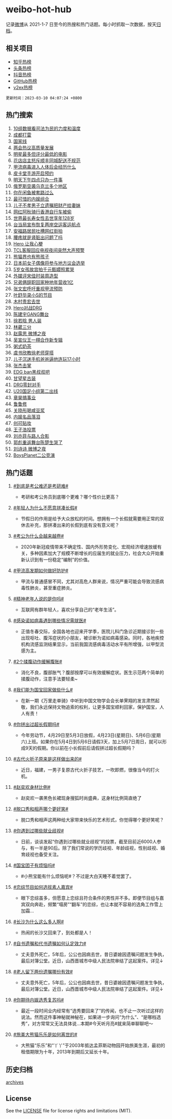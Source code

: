 # weibo-hot-hub

记录[微博](https://www.weibo.com)从 2021-1-7 日至今的热搜和热门话题。每小时抓取一次数据，按天[归档](archives)。

## 相关项目

- [知乎热榜](https://github.com/lonnyzhang423/zhihu-hot-hub)
- [头条热榜](https://github.com/lonnyzhang423/toutiao-hot-hub)
- [抖音热榜](https://github.com/lonnyzhang423/douyin-hot-hub)
- [GitHub热榜](https://github.com/lonnyzhang423/github-hot-hub)
- [v2ex热榜](https://github.com/lonnyzhang423/v2ex-hot-hub)


`更新时间：2023-03-10 04:07:24 +0800`

## 热门搜索

1. [10组数据看司法为民的力度和温度](https://m.weibo.cn/search?containerid=100103type%3D1%26t%3D10%26q%3D%2310%E7%BB%84%E6%95%B0%E6%8D%AE%E7%9C%8B%E5%8F%B8%E6%B3%95%E4%B8%BA%E6%B0%91%E7%9A%84%E5%8A%9B%E5%BA%A6%E5%92%8C%E6%B8%A9%E5%BA%A6%23&stream_entry_id=51&isnewpage=1&extparam=seat%3D1%26filter_type%3Drealtimehot%26cate%3D10103%26stream_entry_id%3D51%26dgr%3D0%26pos%3D0%26c_type%3D51%26display_time%3D1678392443%26pre_seqid%3D1678392443618031359227&luicode=10000011&lfid=106003type%253D25%2526t%253D3%2526disable_hot%253D1%2526filter_type%253Drealtimehot)
1. [成都打雷](https://m.weibo.cn/search?containerid=100103type%3D1%26t%3D10%26q%3D%23%E6%88%90%E9%83%BD%E6%89%93%E9%9B%B7%23&stream_entry_id=31&isnewpage=1&extparam=seat%3D1%26dgr%3D0%26cate%3D5001%26realpos%3D1%26q%3D%2523%25E6%2588%2590%25E9%2583%25BD%25E6%2589%2593%25E9%259B%25B7%2523%26pos%3D0%26stream_entry_id%3D31%26filter_type%3Drealtimehot%26band_rank%3D1%26flag%3D0%26lcate%3D5001%26c_type%3D31%26display_time%3D1678392443%26pre_seqid%3D1678392443618031359227&luicode=10000011&lfid=106003type%253D25%2526t%253D3%2526disable_hot%253D1%2526filter_type%253Drealtimehot)
1. [国家线](https://m.weibo.cn/search?containerid=100103type%3D1%26t%3D10%26q%3D%E5%9B%BD%E5%AE%B6%E7%BA%BF&stream_entry_id=31&isnewpage=1&extparam=seat%3D1%26dgr%3D0%26cate%3D5001%26realpos%3D2%26q%3D%25E5%259B%25BD%25E5%25AE%25B6%25E7%25BA%25BF%26pos%3D1%26stream_entry_id%3D31%26filter_type%3Drealtimehot%26band_rank%3D2%26flag%3D0%26lcate%3D5001%26c_type%3D31%26display_time%3D1678392443%26pre_seqid%3D1678392443618031359227&luicode=10000011&lfid=106003type%253D25%2526t%253D3%2526disable_hot%253D1%2526filter_type%253Drealtimehot)
1. [两会热议高质量发展](https://m.weibo.cn/search?containerid=100103type%3D1%26t%3D10%26q%3D%23%E4%B8%A4%E4%BC%9A%E7%83%AD%E8%AE%AE%E9%AB%98%E8%B4%A8%E9%87%8F%E5%8F%91%E5%B1%95%23&stream_entry_id=31&isnewpage=1&extparam=seat%3D1%26dgr%3D0%26cate%3D5001%26realpos%3D3%26q%3D%2523%25E4%25B8%25A4%25E4%25BC%259A%25E7%2583%25AD%25E8%25AE%25AE%25E9%25AB%2598%25E8%25B4%25A8%25E9%2587%258F%25E5%258F%2591%25E5%25B1%2595%2523%26pos%3D2%26stream_entry_id%3D31%26filter_type%3Drealtimehot%26band_rank%3D3%26flag%3D0%26lcate%3D5001%26c_type%3D31%26display_time%3D1678392443%26pre_seqid%3D1678392443618031359227&luicode=10000011&lfid=106003type%253D25%2526t%253D3%2526disable_hot%253D1%2526filter_type%253Drealtimehot)
1. [明星最多但评分最低的电影](https://m.weibo.cn/search?containerid=100103type%3D1%26t%3D10%26q%3D%23%E6%98%8E%E6%98%9F%E6%9C%80%E5%A4%9A%E4%BD%86%E8%AF%84%E5%88%86%E6%9C%80%E4%BD%8E%E7%9A%84%E7%94%B5%E5%BD%B1%23&stream_entry_id=31&isnewpage=1&extparam=seat%3D1%26dgr%3D0%26cate%3D5001%26realpos%3D4%26q%3D%2523%25E6%2598%258E%25E6%2598%259F%25E6%259C%2580%25E5%25A4%259A%25E4%25BD%2586%25E8%25AF%2584%25E5%2588%2586%25E6%259C%2580%25E4%25BD%258E%25E7%259A%2584%25E7%2594%25B5%25E5%25BD%25B1%2523%26pos%3D3%26stream_entry_id%3D31%26filter_type%3Drealtimehot%26band_rank%3D4%26flag%3D0%26lcate%3D5001%26c_type%3D31%26display_time%3D1678392443%26pre_seqid%3D1678392443618031359227&luicode=10000011&lfid=106003type%253D25%2526t%253D3%2526disable_hot%253D1%2526filter_type%253Drealtimehot)
1. [花店店主怒斥顺丰同城配送不规范](https://m.weibo.cn/search?containerid=100103type%3D1%26t%3D10%26q%3D%23%E8%8A%B1%E5%BA%97%E5%BA%97%E4%B8%BB%E6%80%92%E6%96%A5%E9%A1%BA%E4%B8%B0%E5%90%8C%E5%9F%8E%E9%85%8D%E9%80%81%E4%B8%8D%E8%A7%84%E8%8C%83%23&stream_entry_id=31&isnewpage=1&extparam=seat%3D1%26dgr%3D0%26cate%3D5001%26realpos%3D5%26q%3D%2523%25E8%258A%25B1%25E5%25BA%2597%25E5%25BA%2597%25E4%25B8%25BB%25E6%2580%2592%25E6%2596%25A5%25E9%25A1%25BA%25E4%25B8%25B0%25E5%2590%258C%25E5%259F%258E%25E9%2585%258D%25E9%2580%2581%25E4%25B8%258D%25E8%25A7%2584%25E8%258C%2583%2523%26pos%3D4%26stream_entry_id%3D31%26filter_type%3Drealtimehot%26band_rank%3D5%26flag%3D0%26lcate%3D5001%26c_type%3D31%26display_time%3D1678392443%26pre_seqid%3D1678392443618031359227&luicode=10000011&lfid=106003type%253D25%2526t%253D3%2526disable_hot%253D1%2526filter_type%253Drealtimehot)
1. [甲流病毒进入人体后会经历什么](https://m.weibo.cn/search?containerid=100103type%3D1%26t%3D10%26q%3D%23%E7%94%B2%E6%B5%81%E7%97%85%E6%AF%92%E8%BF%9B%E5%85%A5%E4%BA%BA%E4%BD%93%E5%90%8E%E4%BC%9A%E7%BB%8F%E5%8E%86%E4%BB%80%E4%B9%88%23&stream_entry_id=31&isnewpage=1&extparam=seat%3D1%26dgr%3D0%26cate%3D5001%26realpos%3D6%26q%3D%2523%25E7%2594%25B2%25E6%25B5%2581%25E7%2597%2585%25E6%25AF%2592%25E8%25BF%259B%25E5%2585%25A5%25E4%25BA%25BA%25E4%25BD%2593%25E5%2590%258E%25E4%25BC%259A%25E7%25BB%258F%25E5%258E%2586%25E4%25BB%2580%25E4%25B9%2588%2523%26pos%3D5%26stream_entry_id%3D31%26filter_type%3Drealtimehot%26band_rank%3D6%26flag%3D0%26lcate%3D5001%26c_type%3D31%26display_time%3D1678392443%26pre_seqid%3D1678392443618031359227&luicode=10000011&lfid=106003type%253D25%2526t%253D3%2526disable_hot%253D1%2526filter_type%253Drealtimehot)
1. [皮卡堂手游开启预约](https://m.weibo.cn/search?containerid=100103type%3D1%26t%3D10%26q%3D%23%E7%9A%AE%E5%8D%A1%E5%A0%82%E6%89%8B%E6%B8%B8%E5%BC%80%E5%90%AF%E9%A2%84%E7%BA%A6%23&stream_entry_id=31&isnewpage=1&extparam=seat%3D1%26cate%3D5001%26adid%3D180492%26q%3D%2523%25E7%259A%25AE%25E5%258D%25A1%25E5%25A0%2582%25E6%2589%258B%25E6%25B8%25B8%25E5%25BC%2580%25E5%2590%25AF%25E9%25A2%2584%25E7%25BA%25A6%2523%26pos%3D6%26filter_type%3Drealtimehot%26dgr%3D0%26stream_entry_id%3D31%26topic_ad%3D1%26lcate%3D5001%26band_rank%3D7%26c_type%3D31%26display_time%3D1678392443%26pre_seqid%3D1678392443618031359227&luicode=10000011&lfid=106003type%253D25%2526t%253D3%2526disable_hot%253D1%2526filter_type%253Drealtimehot)
1. [明天下午四点只办一件事](https://m.weibo.cn/search?containerid=100103type%3D1%26t%3D10%26q%3D%23%E6%98%8E%E5%A4%A9%E4%B8%8B%E5%8D%88%E5%9B%9B%E7%82%B9%E5%8F%AA%E5%8A%9E%E4%B8%80%E4%BB%B6%E4%BA%8B%23&stream_entry_id=31&isnewpage=1&extparam=seat%3D1%26dgr%3D0%26cate%3D5001%26realpos%3D7%26q%3D%2523%25E6%2598%258E%25E5%25A4%25A9%25E4%25B8%258B%25E5%258D%2588%25E5%259B%259B%25E7%2582%25B9%25E5%258F%25AA%25E5%258A%259E%25E4%25B8%2580%25E4%25BB%25B6%25E4%25BA%258B%2523%26pos%3D7%26stream_entry_id%3D31%26filter_type%3Drealtimehot%26band_rank%3D7%26flag%3D16%26lcate%3D5001%26c_type%3D31%26display_time%3D1678392443%26pre_seqid%3D1678392443618031359227&luicode=10000011&lfid=106003type%253D25%2526t%253D3%2526disable_hot%253D1%2526filter_type%253Drealtimehot)
1. [俄罗斯空袭乌克兰多个地区](https://m.weibo.cn/search?containerid=100103type%3D1%26t%3D10%26q%3D%23%E4%BF%84%E7%BD%97%E6%96%AF%E7%A9%BA%E8%A2%AD%E4%B9%8C%E5%85%8B%E5%85%B0%E5%A4%9A%E4%B8%AA%E5%9C%B0%E5%8C%BA%23&stream_entry_id=31&isnewpage=1&extparam=seat%3D1%26dgr%3D0%26cate%3D5001%26realpos%3D8%26q%3D%2523%25E4%25BF%2584%25E7%25BD%2597%25E6%2596%25AF%25E7%25A9%25BA%25E8%25A2%25AD%25E4%25B9%258C%25E5%2585%258B%25E5%2585%25B0%25E5%25A4%259A%25E4%25B8%25AA%25E5%259C%25B0%25E5%258C%25BA%2523%26pos%3D8%26stream_entry_id%3D31%26filter_type%3Drealtimehot%26band_rank%3D8%26flag%3D0%26lcate%3D5001%26c_type%3D31%26display_time%3D1678392443%26pre_seqid%3D1678392443618031359227&luicode=10000011&lfid=106003type%253D25%2526t%253D3%2526disable_hot%253D1%2526filter_type%253Drealtimehot)
1. [你在闲鱼被套路过么](https://m.weibo.cn/search?containerid=100103type%3D1%26t%3D10%26q%3D%23%E4%BD%A0%E5%9C%A8%E9%97%B2%E9%B1%BC%E8%A2%AB%E5%A5%97%E8%B7%AF%E8%BF%87%E4%B9%88%23&stream_entry_id=31&isnewpage=1&extparam=seat%3D1%26dgr%3D0%26cate%3D5001%26realpos%3D9%26q%3D%2523%25E4%25BD%25A0%25E5%259C%25A8%25E9%2597%25B2%25E9%25B1%25BC%25E8%25A2%25AB%25E5%25A5%2597%25E8%25B7%25AF%25E8%25BF%2587%25E4%25B9%2588%2523%26pos%3D9%26stream_entry_id%3D31%26filter_type%3Drealtimehot%26band_rank%3D9%26flag%3D0%26lcate%3D5001%26c_type%3D31%26display_time%3D1678392443%26pre_seqid%3D1678392443618031359227&luicode=10000011&lfid=106003type%253D25%2526t%253D3%2526disable_hot%253D1%2526filter_type%253Drealtimehot)
1. [最可惜的内娱组合](https://m.weibo.cn/search?containerid=100103type%3D1%26t%3D10%26q%3D%23%E6%9C%80%E5%8F%AF%E6%83%9C%E7%9A%84%E5%86%85%E5%A8%B1%E7%BB%84%E5%90%88%23&stream_entry_id=31&isnewpage=1&extparam=seat%3D1%26dgr%3D0%26cate%3D5001%26realpos%3D10%26q%3D%2523%25E6%259C%2580%25E5%258F%25AF%25E6%2583%259C%25E7%259A%2584%25E5%2586%2585%25E5%25A8%25B1%25E7%25BB%2584%25E5%2590%2588%2523%26pos%3D10%26stream_entry_id%3D31%26filter_type%3Drealtimehot%26band_rank%3D10%26flag%3D0%26lcate%3D5001%26c_type%3D31%26display_time%3D1678392443%26pre_seqid%3D1678392443618031359227&luicode=10000011&lfid=106003type%253D25%2526t%253D3%2526disable_hot%253D1%2526filter_type%253Drealtimehot)
1. [儿子不孝男子立遗嘱把财产给妻妹](https://m.weibo.cn/search?containerid=100103type%3D1%26t%3D10%26q%3D%23%E5%84%BF%E5%AD%90%E4%B8%8D%E5%AD%9D%E7%94%B7%E5%AD%90%E7%AB%8B%E9%81%97%E5%98%B1%E6%8A%8A%E8%B4%A2%E4%BA%A7%E7%BB%99%E5%A6%BB%E5%A6%B9%23&stream_entry_id=31&isnewpage=1&extparam=seat%3D1%26dgr%3D0%26cate%3D5001%26realpos%3D11%26q%3D%2523%25E5%2584%25BF%25E5%25AD%2590%25E4%25B8%258D%25E5%25AD%259D%25E7%2594%25B7%25E5%25AD%2590%25E7%25AB%258B%25E9%2581%2597%25E5%2598%25B1%25E6%258A%258A%25E8%25B4%25A2%25E4%25BA%25A7%25E7%25BB%2599%25E5%25A6%25BB%25E5%25A6%25B9%2523%26pos%3D11%26stream_entry_id%3D31%26filter_type%3Drealtimehot%26band_rank%3D11%26flag%3D0%26lcate%3D5001%26c_type%3D31%26display_time%3D1678392443%26pre_seqid%3D1678392443618031359227&luicode=10000011&lfid=106003type%253D25%2526t%253D3%2526disable_hot%253D1%2526filter_type%253Drealtimehot)
1. [网红阿秋骑行香港自行车被偷](https://m.weibo.cn/search?containerid=100103type%3D1%26t%3D10%26q%3D%23%E7%BD%91%E7%BA%A2%E9%98%BF%E7%A7%8B%E9%AA%91%E8%A1%8C%E9%A6%99%E6%B8%AF%E8%87%AA%E8%A1%8C%E8%BD%A6%E8%A2%AB%E5%81%B7%23&stream_entry_id=31&isnewpage=1&extparam=seat%3D1%26dgr%3D0%26cate%3D5001%26realpos%3D12%26q%3D%2523%25E7%25BD%2591%25E7%25BA%25A2%25E9%2598%25BF%25E7%25A7%258B%25E9%25AA%2591%25E8%25A1%258C%25E9%25A6%2599%25E6%25B8%25AF%25E8%2587%25AA%25E8%25A1%258C%25E8%25BD%25A6%25E8%25A2%25AB%25E5%2581%25B7%2523%26pos%3D12%26stream_entry_id%3D31%26filter_type%3Drealtimehot%26band_rank%3D12%26flag%3D0%26lcate%3D5001%26c_type%3D31%26display_time%3D1678392443%26pre_seqid%3D1678392443618031359227&luicode=10000011&lfid=106003type%253D25%2526t%253D3%2526disable_hot%253D1%2526filter_type%253Drealtimehot)
1. [世界最长寿女性去世享年128岁](https://m.weibo.cn/search?containerid=100103type%3D1%26t%3D10%26q%3D%23%E4%B8%96%E7%95%8C%E6%9C%80%E9%95%BF%E5%AF%BF%E5%A5%B3%E6%80%A7%E5%8E%BB%E4%B8%96%E4%BA%AB%E5%B9%B4128%E5%B2%81%23&stream_entry_id=31&isnewpage=1&extparam=seat%3D1%26dgr%3D0%26cate%3D5001%26realpos%3D13%26q%3D%2523%25E4%25B8%2596%25E7%2595%258C%25E6%259C%2580%25E9%2595%25BF%25E5%25AF%25BF%25E5%25A5%25B3%25E6%2580%25A7%25E5%258E%25BB%25E4%25B8%2596%25E4%25BA%25AB%25E5%25B9%25B4128%25E5%25B2%2581%2523%26pos%3D13%26stream_entry_id%3D31%26filter_type%3Drealtimehot%26band_rank%3D13%26flag%3D0%26lcate%3D5001%26c_type%3D31%26display_time%3D1678392443%26pre_seqid%3D1678392443618031359227&luicode=10000011&lfid=106003type%253D25%2526t%253D3%2526disable_hot%253D1%2526filter_type%253Drealtimehot)
1. [台当局宣布恢复两岸空运客运航点](https://m.weibo.cn/search?containerid=100103type%3D1%26t%3D10%26q%3D%23%E5%8F%B0%E5%BD%93%E5%B1%80%E5%AE%A3%E5%B8%83%E6%81%A2%E5%A4%8D%E4%B8%A4%E5%B2%B8%E7%A9%BA%E8%BF%90%E5%AE%A2%E8%BF%90%E8%88%AA%E7%82%B9%23&stream_entry_id=31&isnewpage=1&extparam=seat%3D1%26dgr%3D0%26cate%3D5001%26realpos%3D14%26q%3D%2523%25E5%258F%25B0%25E5%25BD%2593%25E5%25B1%2580%25E5%25AE%25A3%25E5%25B8%2583%25E6%2581%25A2%25E5%25A4%258D%25E4%25B8%25A4%25E5%25B2%25B8%25E7%25A9%25BA%25E8%25BF%2590%25E5%25AE%25A2%25E8%25BF%2590%25E8%2588%25AA%25E7%2582%25B9%2523%26pos%3D14%26stream_entry_id%3D31%26filter_type%3Drealtimehot%26band_rank%3D14%26flag%3D0%26lcate%3D5001%26c_type%3D31%26display_time%3D1678392443%26pre_seqid%3D1678392443618031359227&luicode=10000011&lfid=106003type%253D25%2526t%253D3%2526disable_hot%253D1%2526filter_type%253Drealtimehot)
1. [安福路居民吐槽网红街拍](https://m.weibo.cn/search?containerid=100103type%3D1%26t%3D10%26q%3D%23%E5%AE%89%E7%A6%8F%E8%B7%AF%E5%B1%85%E6%B0%91%E5%90%90%E6%A7%BD%E7%BD%91%E7%BA%A2%E8%A1%97%E6%8B%8D%23&stream_entry_id=31&isnewpage=1&extparam=seat%3D1%26dgr%3D0%26cate%3D5001%26realpos%3D15%26q%3D%2523%25E5%25AE%2589%25E7%25A6%258F%25E8%25B7%25AF%25E5%25B1%2585%25E6%25B0%2591%25E5%2590%2590%25E6%25A7%25BD%25E7%25BD%2591%25E7%25BA%25A2%25E8%25A1%2597%25E6%258B%258D%2523%26pos%3D15%26stream_entry_id%3D31%26filter_type%3Drealtimehot%26band_rank%3D15%26flag%3D0%26lcate%3D5001%26c_type%3D31%26display_time%3D1678392443%26pre_seqid%3D1678392443618031359227&luicode=10000011&lfid=106003type%253D25%2526t%253D3%2526disable_hot%253D1%2526filter_type%253Drealtimehot)
1. [腰疼就是肾脏出问题了吗](https://m.weibo.cn/search?containerid=100103type%3D1%26t%3D10%26q%3D%23%E8%85%B0%E7%96%BC%E5%B0%B1%E6%98%AF%E8%82%BE%E8%84%8F%E5%87%BA%E9%97%AE%E9%A2%98%E4%BA%86%E5%90%97%23&stream_entry_id=31&isnewpage=1&extparam=seat%3D1%26dgr%3D0%26cate%3D5001%26realpos%3D16%26q%3D%2523%25E8%2585%25B0%25E7%2596%25BC%25E5%25B0%25B1%25E6%2598%25AF%25E8%2582%25BE%25E8%2584%258F%25E5%2587%25BA%25E9%2597%25AE%25E9%25A2%2598%25E4%25BA%2586%25E5%2590%2597%2523%26pos%3D16%26stream_entry_id%3D31%26filter_type%3Drealtimehot%26band_rank%3D16%26flag%3D0%26lcate%3D5001%26c_type%3D31%26display_time%3D1678392443%26pre_seqid%3D1678392443618031359227&luicode=10000011&lfid=106003type%253D25%2526t%253D3%2526disable_hot%253D1%2526filter_type%253Drealtimehot)
1. [Hero 让我心梗](https://m.weibo.cn/search?containerid=100103type%3D1%26t%3D10%26q%3DHero+%E8%AE%A9%E6%88%91%E5%BF%83%E6%A2%97&stream_entry_id=31&isnewpage=1&extparam=seat%3D1%26dgr%3D0%26cate%3D5001%26realpos%3D17%26q%3DHero%2520%25E8%25AE%25A9%25E6%2588%2591%25E5%25BF%2583%25E6%25A2%2597%26pos%3D17%26stream_entry_id%3D31%26filter_type%3Drealtimehot%26band_rank%3D17%26flag%3D0%26lcate%3D5001%26c_type%3D31%26display_time%3D1678392443%26pre_seqid%3D1678392443618031359227&luicode=10000011&lfid=106003type%253D25%2526t%253D3%2526disable_hot%253D1%2526filter_type%253Drealtimehot)
1. [TCL客服回应电视夜间突然大声预警](https://m.weibo.cn/search?containerid=100103type%3D1%26t%3D10%26q%3D%23TCL%E5%AE%A2%E6%9C%8D%E5%9B%9E%E5%BA%94%E7%94%B5%E8%A7%86%E5%A4%9C%E9%97%B4%E7%AA%81%E7%84%B6%E5%A4%A7%E5%A3%B0%E9%A2%84%E8%AD%A6%23&stream_entry_id=31&isnewpage=1&extparam=seat%3D1%26dgr%3D0%26cate%3D5001%26realpos%3D18%26q%3D%2523TCL%25E5%25AE%25A2%25E6%259C%258D%25E5%259B%259E%25E5%25BA%2594%25E7%2594%25B5%25E8%25A7%2586%25E5%25A4%259C%25E9%2597%25B4%25E7%25AA%2581%25E7%2584%25B6%25E5%25A4%25A7%25E5%25A3%25B0%25E9%25A2%2584%25E8%25AD%25A6%2523%26pos%3D18%26stream_entry_id%3D31%26filter_type%3Drealtimehot%26band_rank%3D18%26flag%3D0%26lcate%3D5001%26c_type%3D31%26display_time%3D1678392443%26pre_seqid%3D1678392443618031359227&luicode=10000011&lfid=106003type%253D25%2526t%253D3%2526disable_hot%253D1%2526filter_type%253Drealtimehot)
1. [熊猫界也有熊孩子](https://m.weibo.cn/search?containerid=100103type%3D1%26t%3D10%26q%3D%23%E7%86%8A%E7%8C%AB%E7%95%8C%E4%B9%9F%E6%9C%89%E7%86%8A%E5%AD%A9%E5%AD%90%23&stream_entry_id=31&isnewpage=1&extparam=seat%3D1%26dgr%3D0%26cate%3D5001%26realpos%3D19%26q%3D%2523%25E7%2586%258A%25E7%258C%25AB%25E7%2595%258C%25E4%25B9%259F%25E6%259C%2589%25E7%2586%258A%25E5%25AD%25A9%25E5%25AD%2590%2523%26pos%3D19%26stream_entry_id%3D31%26filter_type%3Drealtimehot%26band_rank%3D19%26flag%3D0%26lcate%3D5001%26c_type%3D31%26display_time%3D1678392443%26pre_seqid%3D1678392443618031359227&luicode=10000011&lfid=106003type%253D25%2526t%253D3%2526disable_hot%253D1%2526filter_type%253Drealtimehot)
1. [日本前女子偶像将参与地方议会选举](https://m.weibo.cn/search?containerid=100103type%3D1%26t%3D10%26q%3D%23%E6%97%A5%E6%9C%AC%E5%89%8D%E5%A5%B3%E5%AD%90%E5%81%B6%E5%83%8F%E5%B0%86%E5%8F%82%E4%B8%8E%E5%9C%B0%E6%96%B9%E8%AE%AE%E4%BC%9A%E9%80%89%E4%B8%BE%23&stream_entry_id=31&isnewpage=1&extparam=seat%3D1%26dgr%3D0%26cate%3D5001%26realpos%3D20%26q%3D%2523%25E6%2597%25A5%25E6%259C%25AC%25E5%2589%258D%25E5%25A5%25B3%25E5%25AD%2590%25E5%2581%25B6%25E5%2583%258F%25E5%25B0%2586%25E5%258F%2582%25E4%25B8%258E%25E5%259C%25B0%25E6%2596%25B9%25E8%25AE%25AE%25E4%25BC%259A%25E9%2580%2589%25E4%25B8%25BE%2523%26pos%3D20%26stream_entry_id%3D31%26filter_type%3Drealtimehot%26band_rank%3D20%26flag%3D0%26lcate%3D5001%26c_type%3D31%26display_time%3D1678392443%26pre_seqid%3D1678392443618031359227&luicode=10000011&lfid=106003type%253D25%2526t%253D3%2526disable_hot%253D1%2526filter_type%253Drealtimehot)
1. [5岁女孩故宫拍千元甄嬛照累哭](https://m.weibo.cn/search?containerid=100103type%3D1%26t%3D10%26q%3D%235%E5%B2%81%E5%A5%B3%E5%AD%A9%E6%95%85%E5%AE%AB%E6%8B%8D%E5%8D%83%E5%85%83%E7%94%84%E5%AC%9B%E7%85%A7%E7%B4%AF%E5%93%AD%23&stream_entry_id=31&isnewpage=1&extparam=seat%3D1%26dgr%3D0%26cate%3D5001%26realpos%3D21%26q%3D%25235%25E5%25B2%2581%25E5%25A5%25B3%25E5%25AD%25A9%25E6%2595%2585%25E5%25AE%25AB%25E6%258B%258D%25E5%258D%2583%25E5%2585%2583%25E7%2594%2584%25E5%25AC%259B%25E7%2585%25A7%25E7%25B4%25AF%25E5%2593%25AD%2523%26pos%3D21%26stream_entry_id%3D31%26filter_type%3Drealtimehot%26band_rank%3D21%26flag%3D0%26lcate%3D5001%26c_type%3D31%26display_time%3D1678392443%26pre_seqid%3D1678392443618031359227&luicode=10000011&lfid=106003type%253D25%2526t%253D3%2526disable_hot%253D1%2526filter_type%253Drealtimehot)
1. [外媒评宋佳时装周造型](https://m.weibo.cn/search?containerid=100103type%3D1%26t%3D10%26q%3D%23%E5%A4%96%E5%AA%92%E8%AF%84%E5%AE%8B%E4%BD%B3%E6%97%B6%E8%A3%85%E5%91%A8%E9%80%A0%E5%9E%8B%23&stream_entry_id=31&isnewpage=1&extparam=seat%3D1%26dgr%3D0%26cate%3D5001%26realpos%3D22%26q%3D%2523%25E5%25A4%2596%25E5%25AA%2592%25E8%25AF%2584%25E5%25AE%258B%25E4%25BD%25B3%25E6%2597%25B6%25E8%25A3%2585%25E5%2591%25A8%25E9%2580%25A0%25E5%259E%258B%2523%26pos%3D22%26stream_entry_id%3D31%26filter_type%3Drealtimehot%26band_rank%3D22%26flag%3D0%26lcate%3D5001%26c_type%3D31%26display_time%3D1678392443%26pre_seqid%3D1678392443618031359227&luicode=10000011&lfid=106003type%253D25%2526t%253D3%2526disable_hot%253D1%2526filter_type%253Drealtimehot)
1. [兄弟俩辞职回家种地年营收1亿](https://m.weibo.cn/search?containerid=100103type%3D1%26t%3D10%26q%3D%23%E5%85%84%E5%BC%9F%E4%BF%A9%E8%BE%9E%E8%81%8C%E5%9B%9E%E5%AE%B6%E7%A7%8D%E5%9C%B0%E5%B9%B4%E8%90%A5%E6%94%B61%E4%BA%BF%23&stream_entry_id=31&isnewpage=1&extparam=seat%3D1%26dgr%3D0%26cate%3D5001%26realpos%3D23%26q%3D%2523%25E5%2585%2584%25E5%25BC%259F%25E4%25BF%25A9%25E8%25BE%259E%25E8%2581%258C%25E5%259B%259E%25E5%25AE%25B6%25E7%25A7%258D%25E5%259C%25B0%25E5%25B9%25B4%25E8%2590%25A5%25E6%2594%25B61%25E4%25BA%25BF%2523%26pos%3D23%26stream_entry_id%3D31%26filter_type%3Drealtimehot%26band_rank%3D23%26flag%3D0%26lcate%3D5001%26c_type%3D31%26display_time%3D1678392443%26pre_seqid%3D1678392443618031359227&luicode=10000011&lfid=106003type%253D25%2526t%253D3%2526disable_hot%253D1%2526filter_type%253Drealtimehot)
1. [张文宏呼吁重视甲流预防](https://m.weibo.cn/search?containerid=100103type%3D1%26t%3D10%26q%3D%23%E5%BC%A0%E6%96%87%E5%AE%8F%E5%91%BC%E5%90%81%E9%87%8D%E8%A7%86%E7%94%B2%E6%B5%81%E9%A2%84%E9%98%B2%23&stream_entry_id=31&isnewpage=1&extparam=seat%3D1%26dgr%3D0%26cate%3D5001%26realpos%3D24%26q%3D%2523%25E5%25BC%25A0%25E6%2596%2587%25E5%25AE%258F%25E5%2591%25BC%25E5%2590%2581%25E9%2587%258D%25E8%25A7%2586%25E7%2594%25B2%25E6%25B5%2581%25E9%25A2%2584%25E9%2598%25B2%2523%26pos%3D24%26stream_entry_id%3D31%26filter_type%3Drealtimehot%26band_rank%3D24%26flag%3D0%26lcate%3D5001%26c_type%3D31%26display_time%3D1678392443%26pre_seqid%3D1678392443618031359227&luicode=10000011&lfid=106003type%253D25%2526t%253D3%2526disable_hot%253D1%2526filter_type%253Drealtimehot)
1. [叶舒华录小S的节目](https://m.weibo.cn/search?containerid=100103type%3D1%26t%3D10%26q%3D%23%E5%8F%B6%E8%88%92%E5%8D%8E%E5%BD%95%E5%B0%8FS%E7%9A%84%E8%8A%82%E7%9B%AE%23&stream_entry_id=31&isnewpage=1&extparam=seat%3D1%26dgr%3D0%26cate%3D5001%26realpos%3D25%26q%3D%2523%25E5%258F%25B6%25E8%2588%2592%25E5%258D%258E%25E5%25BD%2595%25E5%25B0%258FS%25E7%259A%2584%25E8%258A%2582%25E7%259B%25AE%2523%26pos%3D25%26stream_entry_id%3D31%26filter_type%3Drealtimehot%26band_rank%3D25%26flag%3D0%26lcate%3D5001%26c_type%3D31%26display_time%3D1678392443%26pre_seqid%3D1678392443618031359227&luicode=10000011&lfid=106003type%253D25%2526t%253D3%2526disable_hot%253D1%2526filter_type%253Drealtimehot)
1. [木村贵宏去世](https://m.weibo.cn/search?containerid=100103type%3D1%26t%3D10%26q%3D%23%E6%9C%A8%E6%9D%91%E8%B4%B5%E5%AE%8F%E5%8E%BB%E4%B8%96%23&stream_entry_id=31&isnewpage=1&extparam=seat%3D1%26dgr%3D0%26cate%3D5001%26realpos%3D26%26q%3D%2523%25E6%259C%25A8%25E6%259D%2591%25E8%25B4%25B5%25E5%25AE%258F%25E5%258E%25BB%25E4%25B8%2596%2523%26pos%3D26%26stream_entry_id%3D31%26filter_type%3Drealtimehot%26band_rank%3D26%26flag%3D0%26lcate%3D5001%26c_type%3D31%26display_time%3D1678392443%26pre_seqid%3D1678392443618031359227&luicode=10000011&lfid=106003type%253D25%2526t%253D3%2526disable_hot%253D1%2526filter_type%253Drealtimehot)
1. [Hero对战DRG](https://m.weibo.cn/search?containerid=100103type%3D1%26t%3D10%26q%3D%23Hero%E5%AF%B9%E6%88%98DRG%23&stream_entry_id=31&isnewpage=1&extparam=seat%3D1%26dgr%3D0%26cate%3D5001%26realpos%3D27%26q%3D%2523Hero%25E5%25AF%25B9%25E6%2588%2598DRG%2523%26pos%3D27%26stream_entry_id%3D31%26filter_type%3Drealtimehot%26band_rank%3D27%26flag%3D0%26lcate%3D5001%26c_type%3D31%26display_time%3D1678392443%26pre_seqid%3D1678392443618031359227&luicode=10000011&lfid=106003type%253D25%2526t%253D3%2526disable_hot%253D1%2526filter_type%253Drealtimehot)
1. [陈建宇GANG舞台](https://m.weibo.cn/search?containerid=100103type%3D1%26t%3D10%26q%3D%23%E9%99%88%E5%BB%BA%E5%AE%87GANG%E8%88%9E%E5%8F%B0%23&stream_entry_id=31&isnewpage=1&extparam=seat%3D1%26dgr%3D0%26cate%3D5001%26realpos%3D28%26q%3D%2523%25E9%2599%2588%25E5%25BB%25BA%25E5%25AE%2587GANG%25E8%2588%259E%25E5%258F%25B0%2523%26pos%3D28%26stream_entry_id%3D31%26filter_type%3Drealtimehot%26band_rank%3D28%26flag%3D0%26lcate%3D5001%26c_type%3D31%26display_time%3D1678392443%26pre_seqid%3D1678392443618031359227&luicode=10000011&lfid=106003type%253D25%2526t%253D3%2526disable_hot%253D1%2526filter_type%253Drealtimehot)
1. [徐若晗 男人装](https://m.weibo.cn/search?containerid=100103type%3D1%26t%3D10%26q%3D%E5%BE%90%E8%8B%A5%E6%99%97+%E7%94%B7%E4%BA%BA%E8%A3%85&stream_entry_id=31&isnewpage=1&extparam=seat%3D1%26dgr%3D0%26cate%3D5001%26realpos%3D29%26q%3D%25E5%25BE%2590%25E8%258B%25A5%25E6%2599%2597%2520%25E7%2594%25B7%25E4%25BA%25BA%25E8%25A3%2585%26pos%3D29%26stream_entry_id%3D31%26filter_type%3Drealtimehot%26band_rank%3D29%26flag%3D0%26lcate%3D5001%26c_type%3D31%26display_time%3D1678392443%26pre_seqid%3D1678392443618031359227&luicode=10000011&lfid=106003type%253D25%2526t%253D3%2526disable_hot%253D1%2526filter_type%253Drealtimehot)
1. [林葳三分](https://m.weibo.cn/search?containerid=100103type%3D1%26t%3D10%26q%3D%23%E6%9E%97%E8%91%B3%E4%B8%89%E5%88%86%23&stream_entry_id=31&isnewpage=1&extparam=seat%3D1%26dgr%3D0%26cate%3D5001%26realpos%3D30%26q%3D%2523%25E6%259E%2597%25E8%2591%25B3%25E4%25B8%2589%25E5%2588%2586%2523%26pos%3D30%26stream_entry_id%3D31%26filter_type%3Drealtimehot%26band_rank%3D30%26flag%3D0%26lcate%3D5001%26c_type%3D31%26display_time%3D1678392443%26pre_seqid%3D1678392443618031359227&luicode=10000011&lfid=106003type%253D25%2526t%253D3%2526disable_hot%253D1%2526filter_type%253Drealtimehot)
1. [赵露思 微博之夜](https://m.weibo.cn/search?containerid=100103type%3D1%26t%3D10%26q%3D%E8%B5%B5%E9%9C%B2%E6%80%9D+%E5%BE%AE%E5%8D%9A%E4%B9%8B%E5%A4%9C&stream_entry_id=31&isnewpage=1&extparam=seat%3D1%26dgr%3D0%26cate%3D5001%26realpos%3D31%26q%3D%25E8%25B5%25B5%25E9%259C%25B2%25E6%2580%259D%2520%25E5%25BE%25AE%25E5%258D%259A%25E4%25B9%258B%25E5%25A4%259C%26pos%3D31%26stream_entry_id%3D31%26filter_type%3Drealtimehot%26band_rank%3D31%26flag%3D0%26lcate%3D5001%26c_type%3D31%26display_time%3D1678392443%26pre_seqid%3D1678392443618031359227&luicode=10000011&lfid=106003type%253D25%2526t%253D3%2526disable_hot%253D1%2526filter_type%253Drealtimehot)
1. [吴宣仪王一栩合作新专辑](https://m.weibo.cn/search?containerid=100103type%3D1%26t%3D10%26q%3D%23%E5%90%B4%E5%AE%A3%E4%BB%AA%E7%8E%8B%E4%B8%80%E6%A0%A9%E5%90%88%E4%BD%9C%E6%96%B0%E4%B8%93%E8%BE%91%23&stream_entry_id=31&isnewpage=1&extparam=seat%3D1%26dgr%3D0%26cate%3D5001%26realpos%3D32%26q%3D%2523%25E5%2590%25B4%25E5%25AE%25A3%25E4%25BB%25AA%25E7%258E%258B%25E4%25B8%2580%25E6%25A0%25A9%25E5%2590%2588%25E4%25BD%259C%25E6%2596%25B0%25E4%25B8%2593%25E8%25BE%2591%2523%26pos%3D32%26stream_entry_id%3D31%26filter_type%3Drealtimehot%26band_rank%3D32%26flag%3D1%26lcate%3D5001%26c_type%3D31%26display_time%3D1678392443%26pre_seqid%3D1678392443618031359227&luicode=10000011&lfid=106003type%253D25%2526t%253D3%2526disable_hot%253D1%2526filter_type%253Drealtimehot)
1. [粥式奶茶](https://m.weibo.cn/search?containerid=100103type%3D1%26t%3D10%26q%3D%E7%B2%A5%E5%BC%8F%E5%A5%B6%E8%8C%B6&stream_entry_id=31&isnewpage=1&extparam=seat%3D1%26dgr%3D0%26cate%3D5001%26realpos%3D33%26q%3D%25E7%25B2%25A5%25E5%25BC%258F%25E5%25A5%25B6%25E8%258C%25B6%26pos%3D33%26stream_entry_id%3D31%26filter_type%3Drealtimehot%26band_rank%3D33%26flag%3D0%26lcate%3D5001%26c_type%3D31%26display_time%3D1678392443%26pre_seqid%3D1678392443618031359227&luicode=10000011&lfid=106003type%253D25%2526t%253D3%2526disable_hot%253D1%2526filter_type%253Drealtimehot)
1. [虞书欣教徐老师穿搭](https://m.weibo.cn/search?containerid=100103type%3D1%26t%3D10%26q%3D%23%E8%99%9E%E4%B9%A6%E6%AC%A3%E6%95%99%E5%BE%90%E8%80%81%E5%B8%88%E7%A9%BF%E6%90%AD%23&stream_entry_id=31&isnewpage=1&extparam=seat%3D1%26dgr%3D0%26cate%3D5001%26realpos%3D34%26q%3D%2523%25E8%2599%259E%25E4%25B9%25A6%25E6%25AC%25A3%25E6%2595%2599%25E5%25BE%2590%25E8%2580%2581%25E5%25B8%2588%25E7%25A9%25BF%25E6%2590%25AD%2523%26pos%3D34%26stream_entry_id%3D31%26filter_type%3Drealtimehot%26band_rank%3D34%26flag%3D0%26lcate%3D5001%26c_type%3D31%26display_time%3D1678392443%26pre_seqid%3D1678392443618031359227&luicode=10000011&lfid=106003type%253D25%2526t%253D3%2526disable_hot%253D1%2526filter_type%253Drealtimehot)
1. [儿子沉迷手机爸爸逼他连玩17小时](https://m.weibo.cn/search?containerid=100103type%3D1%26t%3D10%26q%3D%23%E5%84%BF%E5%AD%90%E6%B2%89%E8%BF%B7%E6%89%8B%E6%9C%BA%E7%88%B8%E7%88%B8%E9%80%BC%E4%BB%96%E8%BF%9E%E7%8E%A917%E5%B0%8F%E6%97%B6%23&stream_entry_id=31&isnewpage=1&extparam=seat%3D1%26dgr%3D0%26cate%3D5001%26realpos%3D35%26q%3D%2523%25E5%2584%25BF%25E5%25AD%2590%25E6%25B2%2589%25E8%25BF%25B7%25E6%2589%258B%25E6%259C%25BA%25E7%2588%25B8%25E7%2588%25B8%25E9%2580%25BC%25E4%25BB%2596%25E8%25BF%259E%25E7%258E%25A917%25E5%25B0%258F%25E6%2597%25B6%2523%26pos%3D35%26stream_entry_id%3D31%26filter_type%3Drealtimehot%26band_rank%3D35%26flag%3D0%26lcate%3D5001%26c_type%3D31%26display_time%3D1678392443%26pre_seqid%3D1678392443618031359227&luicode=10000011&lfid=106003type%253D25%2526t%253D3%2526disable_hot%253D1%2526filter_type%253Drealtimehot)
1. [张杰击掌](https://m.weibo.cn/search?containerid=100103type%3D1%26t%3D10%26q%3D%E5%BC%A0%E6%9D%B0%E5%87%BB%E6%8E%8C&stream_entry_id=31&isnewpage=1&extparam=seat%3D1%26dgr%3D0%26cate%3D5001%26realpos%3D36%26q%3D%25E5%25BC%25A0%25E6%259D%25B0%25E5%2587%25BB%25E6%258E%258C%26pos%3D36%26stream_entry_id%3D31%26filter_type%3Drealtimehot%26band_rank%3D36%26flag%3D0%26lcate%3D5001%26c_type%3D31%26display_time%3D1678392443%26pre_seqid%3D1678392443618031359227&luicode=10000011&lfid=106003type%253D25%2526t%253D3%2526disable_hot%253D1%2526filter_type%253Drealtimehot)
1. [EDG ban黑叔叔吧](https://m.weibo.cn/search?containerid=100103type%3D1%26t%3D10%26q%3DEDG+ban%E9%BB%91%E5%8F%94%E5%8F%94%E5%90%A7&stream_entry_id=31&isnewpage=1&extparam=seat%3D1%26dgr%3D0%26cate%3D5001%26realpos%3D37%26q%3DEDG%2520ban%25E9%25BB%2591%25E5%258F%2594%25E5%258F%2594%25E5%2590%25A7%26pos%3D37%26stream_entry_id%3D31%26filter_type%3Drealtimehot%26band_rank%3D37%26flag%3D0%26lcate%3D5001%26c_type%3D31%26display_time%3D1678392443%26pre_seqid%3D1678392443618031359227&luicode=10000011&lfid=106003type%253D25%2526t%253D3%2526disable_hot%253D1%2526filter_type%253Drealtimehot)
1. [甘望星古装](https://m.weibo.cn/search?containerid=100103type%3D1%26t%3D10%26q%3D%23%E7%94%98%E6%9C%9B%E6%98%9F%E5%8F%A4%E8%A3%85%23&stream_entry_id=31&isnewpage=1&extparam=seat%3D1%26dgr%3D0%26cate%3D5001%26realpos%3D38%26q%3D%2523%25E7%2594%2598%25E6%259C%259B%25E6%2598%259F%25E5%258F%25A4%25E8%25A3%2585%2523%26pos%3D38%26stream_entry_id%3D31%26filter_type%3Drealtimehot%26band_rank%3D38%26flag%3D0%26lcate%3D5001%26c_type%3D31%26display_time%3D1678392443%26pre_seqid%3D1678392443618031359227&luicode=10000011&lfid=106003type%253D25%2526t%253D3%2526disable_hot%253D1%2526filter_type%253Drealtimehot)
1. [DRG零封对手](https://m.weibo.cn/search?containerid=100103type%3D1%26t%3D10%26q%3DDRG%E9%9B%B6%E5%B0%81%E5%AF%B9%E6%89%8B&stream_entry_id=31&isnewpage=1&extparam=seat%3D1%26dgr%3D0%26cate%3D5001%26realpos%3D39%26q%3DDRG%25E9%259B%25B6%25E5%25B0%2581%25E5%25AF%25B9%25E6%2589%258B%26pos%3D39%26stream_entry_id%3D31%26filter_type%3Drealtimehot%26band_rank%3D39%26flag%3D0%26lcate%3D5001%26c_type%3D31%26display_time%3D1678392443%26pre_seqid%3D1678392443618031359227&luicode=10000011&lfid=106003type%253D25%2526t%253D3%2526disable_hot%253D1%2526filter_type%253Drealtimehot)
1. [U20国足小组第二出线](https://m.weibo.cn/search?containerid=100103type%3D1%26t%3D10%26q%3D%23U20%E5%9B%BD%E8%B6%B3%E5%B0%8F%E7%BB%84%E7%AC%AC%E4%BA%8C%E5%87%BA%E7%BA%BF%23&stream_entry_id=31&isnewpage=1&extparam=seat%3D1%26dgr%3D0%26cate%3D5001%26realpos%3D40%26q%3D%2523U20%25E5%259B%25BD%25E8%25B6%25B3%25E5%25B0%258F%25E7%25BB%2584%25E7%25AC%25AC%25E4%25BA%258C%25E5%2587%25BA%25E7%25BA%25BF%2523%26pos%3D40%26stream_entry_id%3D31%26filter_type%3Drealtimehot%26band_rank%3D40%26flag%3D0%26lcate%3D5001%26c_type%3D31%26display_time%3D1678392443%26pre_seqid%3D1678392443618031359227&luicode=10000011&lfid=106003type%253D25%2526t%253D3%2526disable_hot%253D1%2526filter_type%253Drealtimehot)
1. [章昊搞事业](https://m.weibo.cn/search?containerid=100103type%3D1%26t%3D10%26q%3D%23%E7%AB%A0%E6%98%8A%E6%90%9E%E4%BA%8B%E4%B8%9A%23&stream_entry_id=31&isnewpage=1&extparam=seat%3D1%26dgr%3D0%26cate%3D5001%26realpos%3D41%26q%3D%2523%25E7%25AB%25A0%25E6%2598%258A%25E6%2590%259E%25E4%25BA%258B%25E4%25B8%259A%2523%26pos%3D41%26stream_entry_id%3D31%26filter_type%3Drealtimehot%26band_rank%3D41%26flag%3D0%26lcate%3D5001%26c_type%3D31%26display_time%3D1678392443%26pre_seqid%3D1678392443618031359227&luicode=10000011&lfid=106003type%253D25%2526t%253D3%2526disable_hot%253D1%2526filter_type%253Drealtimehot)
1. [鲁鲁修](https://m.weibo.cn/search?containerid=100103type%3D1%26t%3D10%26q%3D%E9%B2%81%E9%B2%81%E4%BF%AE&stream_entry_id=31&isnewpage=1&extparam=seat%3D1%26dgr%3D0%26cate%3D5001%26realpos%3D42%26q%3D%25E9%25B2%2581%25E9%25B2%2581%25E4%25BF%25AE%26pos%3D42%26stream_entry_id%3D31%26filter_type%3Drealtimehot%26band_rank%3D42%26flag%3D0%26lcate%3D5001%26c_type%3D31%26display_time%3D1678392443%26pre_seqid%3D1678392443618031359227&luicode=10000011&lfid=106003type%253D25%2526t%253D3%2526disable_hot%253D1%2526filter_type%253Drealtimehot)
1. [关晓彤喝咸豆浆](https://m.weibo.cn/search?containerid=100103type%3D1%26t%3D10%26q%3D%23%E5%85%B3%E6%99%93%E5%BD%A4%E5%96%9D%E5%92%B8%E8%B1%86%E6%B5%86%23&stream_entry_id=31&isnewpage=1&extparam=seat%3D1%26dgr%3D0%26cate%3D5001%26realpos%3D43%26q%3D%2523%25E5%2585%25B3%25E6%2599%2593%25E5%25BD%25A4%25E5%2596%259D%25E5%2592%25B8%25E8%25B1%2586%25E6%25B5%2586%2523%26pos%3D43%26stream_entry_id%3D31%26filter_type%3Drealtimehot%26band_rank%3D43%26flag%3D0%26lcate%3D5001%26c_type%3D31%26display_time%3D1678392443%26pre_seqid%3D1678392443618031359227&luicode=10000011&lfid=106003type%253D25%2526t%253D3%2526disable_hot%253D1%2526filter_type%253Drealtimehot)
1. [内娱名品落泪](https://m.weibo.cn/search?containerid=100103type%3D1%26t%3D10%26q%3D%23%E5%86%85%E5%A8%B1%E5%90%8D%E5%93%81%E8%90%BD%E6%B3%AA%23&stream_entry_id=31&isnewpage=1&extparam=seat%3D1%26dgr%3D0%26cate%3D5001%26realpos%3D44%26q%3D%2523%25E5%2586%2585%25E5%25A8%25B1%25E5%2590%258D%25E5%2593%2581%25E8%2590%25BD%25E6%25B3%25AA%2523%26pos%3D44%26stream_entry_id%3D31%26filter_type%3Drealtimehot%26band_rank%3D44%26flag%3D0%26lcate%3D5001%26c_type%3D31%26display_time%3D1678392443%26pre_seqid%3D1678392443618031359227&luicode=10000011&lfid=106003type%253D25%2526t%253D3%2526disable_hot%253D1%2526filter_type%253Drealtimehot)
1. [创可贴妆](https://m.weibo.cn/search?containerid=100103type%3D1%26t%3D10%26q%3D%E5%88%9B%E5%8F%AF%E8%B4%B4%E5%A6%86&stream_entry_id=31&isnewpage=1&extparam=seat%3D1%26dgr%3D0%26cate%3D5001%26realpos%3D45%26q%3D%25E5%2588%259B%25E5%258F%25AF%25E8%25B4%25B4%25E5%25A6%2586%26pos%3D45%26stream_entry_id%3D31%26filter_type%3Drealtimehot%26band_rank%3D45%26flag%3D0%26lcate%3D5001%26c_type%3D31%26display_time%3D1678392443%26pre_seqid%3D1678392443618031359227&luicode=10000011&lfid=106003type%253D25%2526t%253D3%2526disable_hot%253D1%2526filter_type%253Drealtimehot)
1. [王子浩投票](https://m.weibo.cn/search?containerid=100103type%3D1%26t%3D10%26q%3D%E7%8E%8B%E5%AD%90%E6%B5%A9%E6%8A%95%E7%A5%A8&stream_entry_id=31&isnewpage=1&extparam=seat%3D1%26dgr%3D0%26cate%3D5001%26realpos%3D46%26q%3D%25E7%258E%258B%25E5%25AD%2590%25E6%25B5%25A9%25E6%258A%2595%25E7%25A5%25A8%26pos%3D46%26stream_entry_id%3D31%26filter_type%3Drealtimehot%26band_rank%3D46%26flag%3D0%26lcate%3D5001%26c_type%3D31%26display_time%3D1678392443%26pre_seqid%3D1678392443618031359227&luicode=10000011&lfid=106003type%253D25%2526t%253D3%2526disable_hot%253D1%2526filter_type%253Drealtimehot)
1. [刘亦菲与路人合影](https://m.weibo.cn/search?containerid=100103type%3D1%26t%3D10%26q%3D%23%E5%88%98%E4%BA%A6%E8%8F%B2%E4%B8%8E%E8%B7%AF%E4%BA%BA%E5%90%88%E5%BD%B1%23&stream_entry_id=31&isnewpage=1&extparam=seat%3D1%26dgr%3D0%26cate%3D5001%26realpos%3D47%26q%3D%2523%25E5%2588%2598%25E4%25BA%25A6%25E8%258F%25B2%25E4%25B8%258E%25E8%25B7%25AF%25E4%25BA%25BA%25E5%2590%2588%25E5%25BD%25B1%2523%26pos%3D47%26stream_entry_id%3D31%26filter_type%3Drealtimehot%26band_rank%3D47%26flag%3D0%26lcate%3D5001%26c_type%3D31%26display_time%3D1678392443%26pre_seqid%3D1678392443618031359227&luicode=10000011&lfid=106003type%253D25%2526t%253D3%2526disable_hot%253D1%2526filter_type%253Drealtimehot)
1. [郭彪重返舞台陈楚生哭了](https://m.weibo.cn/search?containerid=100103type%3D1%26t%3D10%26q%3D%23%E9%83%AD%E5%BD%AA%E9%87%8D%E8%BF%94%E8%88%9E%E5%8F%B0%E9%99%88%E6%A5%9A%E7%94%9F%E5%93%AD%E4%BA%86%23&stream_entry_id=31&isnewpage=1&extparam=seat%3D1%26dgr%3D0%26cate%3D5001%26realpos%3D48%26q%3D%2523%25E9%2583%25AD%25E5%25BD%25AA%25E9%2587%258D%25E8%25BF%2594%25E8%2588%259E%25E5%258F%25B0%25E9%2599%2588%25E6%25A5%259A%25E7%2594%259F%25E5%2593%25AD%25E4%25BA%2586%2523%26pos%3D48%26stream_entry_id%3D31%26filter_type%3Drealtimehot%26band_rank%3D48%26flag%3D0%26lcate%3D5001%26c_type%3D31%26display_time%3D1678392443%26pre_seqid%3D1678392443618031359227&luicode=10000011&lfid=106003type%253D25%2526t%253D3%2526disable_hot%253D1%2526filter_type%253Drealtimehot)
1. [刘诗诗 微博之夜](https://m.weibo.cn/search?containerid=100103type%3D1%26t%3D10%26q%3D%E5%88%98%E8%AF%97%E8%AF%97+%E5%BE%AE%E5%8D%9A%E4%B9%8B%E5%A4%9C&stream_entry_id=31&isnewpage=1&extparam=seat%3D1%26dgr%3D0%26cate%3D5001%26realpos%3D49%26q%3D%25E5%2588%2598%25E8%25AF%2597%25E8%25AF%2597%2520%25E5%25BE%25AE%25E5%258D%259A%25E4%25B9%258B%25E5%25A4%259C%26pos%3D49%26stream_entry_id%3D31%26filter_type%3Drealtimehot%26band_rank%3D49%26flag%3D0%26lcate%3D5001%26c_type%3D31%26display_time%3D1678392443%26pre_seqid%3D1678392443618031359227&luicode=10000011&lfid=106003type%253D25%2526t%253D3%2526disable_hot%253D1%2526filter_type%253Drealtimehot)
1. [BoysPlanet二公竞演](https://m.weibo.cn/search?containerid=100103type%3D1%26t%3D10%26q%3D%23BoysPlanet%E4%BA%8C%E5%85%AC%E7%AB%9E%E6%BC%94%23&stream_entry_id=31&isnewpage=1&extparam=seat%3D1%26dgr%3D0%26cate%3D5001%26realpos%3D50%26q%3D%2523BoysPlanet%25E4%25BA%258C%25E5%2585%25AC%25E7%25AB%259E%25E6%25BC%2594%2523%26pos%3D50%26stream_entry_id%3D31%26filter_type%3Drealtimehot%26band_rank%3D50%26flag%3D0%26lcate%3D5001%26c_type%3D31%26display_time%3D1678392443%26pre_seqid%3D1678392443618031359227&luicode=10000011&lfid=106003type%253D25%2526t%253D3%2526disable_hot%253D1%2526filter_type%253Drealtimehot)

## 热门话题

1. [#到底是考公难还是考研难#](https://m.weibo.cn/search?containerid=231522type%3D1%26t%3D10%26q%3D%23%E5%88%B0%E5%BA%95%E6%98%AF%E8%80%83%E5%85%AC%E9%9A%BE%E8%BF%98%E6%98%AF%E8%80%83%E7%A0%94%E9%9A%BE%23&stream_entry_id=128&isnewpage=1&extparam=seat%3D1%26unitid%3D1677380796663%26c_type%3D128%26dgr%3D0%26lcate%3D5004%26pos%3D1-0-0%26cate%3D5004%26display_time%3D1678392444%26pre_seqid%3D1678392444463016490196&luicode=10000011&lfid=231648_-_4)
    - 考研和考公务员到底哪个更难？哪个性价比更高？

1. [#年轻人为什么不愿意拼凑长假#](https://m.weibo.cn/search?containerid=231522type%3D1%26t%3D10%26q%3D%23%E5%B9%B4%E8%BD%BB%E4%BA%BA%E4%B8%BA%E4%BB%80%E4%B9%88%E4%B8%8D%E6%84%BF%E6%84%8F%E6%8B%BC%E5%87%91%E9%95%BF%E5%81%87%23&stream_entry_id=128&isnewpage=1&extparam=seat%3D1%26unitid%3D1677465391512%26c_type%3D128%26dgr%3D0%26lcate%3D5004%26pos%3D1-0-1%26cate%3D5004%26display_time%3D1678392444%26pre_seqid%3D1678392444463016490196&luicode=10000011&lfid=231648_-_4)
    - 节假日的作用是给予大众放松的时间。想拥有一个长假就需要用正常的双休去补充，那拼凑出来的长假到底有没有意义呢？

1. [#考公为什么会越来越卷#](https://m.weibo.cn/search?containerid=231522type%3D1%26t%3D10%26q%3D%23%E8%80%83%E5%85%AC%E4%B8%BA%E4%BB%80%E4%B9%88%E4%BC%9A%E8%B6%8A%E6%9D%A5%E8%B6%8A%E5%8D%B7%23&stream_entry_id=128&isnewpage=1&extparam=seat%3D1%26unitid%3D1677308832266%26c_type%3D128%26dgr%3D0%26lcate%3D5004%26pos%3D1-0-2%26cate%3D5004%26display_time%3D1678392444%26pre_seqid%3D1678392444463016490196&luicode=10000011&lfid=231648_-_4)
    - 2020年新冠疫情带来不确定性、国内外形势变化、宏观经济增速放缓有关，多种因素加大了规模不断增长的应届生的就业压力，社会大众开始重新认识到有一份稳定“编制”的价值。

1. [#甲流高发期如何做好防护#](https://m.weibo.cn/search?containerid=231522type%3D1%26t%3D10%26q%3D%23%E7%94%B2%E6%B5%81%E9%AB%98%E5%8F%91%E6%9C%9F%E5%A6%82%E4%BD%95%E5%81%9A%E5%A5%BD%E9%98%B2%E6%8A%A4%23&stream_entry_id=128&isnewpage=1&extparam=seat%3D1%26unitid%3D1677334647938%26c_type%3D128%26dgr%3D0%26lcate%3D5004%26pos%3D1-0-3%26cate%3D5004%26display_time%3D1678392444%26pre_seqid%3D1678392444463016490196&luicode=10000011&lfid=231648_-_4)
    - 甲流与普通感冒不同，尤其对高危人群来说，情况严重可能会导致流感病毒性肺炎，甚至重症肺炎。

1. [#精神老年人说的是你吗#](https://m.weibo.cn/search?containerid=231522type%3D1%26t%3D10%26q%3D%23%E7%B2%BE%E7%A5%9E%E8%80%81%E5%B9%B4%E4%BA%BA%E8%AF%B4%E7%9A%84%E6%98%AF%E4%BD%A0%E5%90%97%23&stream_entry_id=128&isnewpage=1&extparam=seat%3D1%26unitid%3D1677414078378%26c_type%3D128%26dgr%3D0%26lcate%3D5004%26pos%3D1-0-4%26cate%3D5004%26display_time%3D1678392444%26pre_seqid%3D1678392444463016490196&luicode=10000011&lfid=231648_-_4)
    - 互联网有群年轻人，喜欢分享自己的“老年生活”。

1. [#感染诺如病毒遇到哪些情况需就医#](https://m.weibo.cn/search?containerid=231522type%3D1%26t%3D10%26q%3D%23%E6%84%9F%E6%9F%93%E8%AF%BA%E5%A6%82%E7%97%85%E6%AF%92%E9%81%87%E5%88%B0%E5%93%AA%E4%BA%9B%E6%83%85%E5%86%B5%E9%9C%80%E5%B0%B1%E5%8C%BB%23&stream_entry_id=128&isnewpage=1&extparam=seat%3D1%26unitid%3D1677374807431%26c_type%3D128%26dgr%3D0%26lcate%3D5004%26pos%3D1-0-5%26cate%3D5004%26display_time%3D1678392444%26pre_seqid%3D1678392444463016490196&luicode=10000011&lfid=231648_-_4)
    - 正值冬春交际，全国各地也迎来开学季，医院儿科门急诊近期接诊到一些出现呕吐、腹泻症状的小朋友，被诊断为诺如病毒感染。同时，各地疾控机构流感监测结果显示，当前我国流感病毒活动水平有所增强，以甲型流感为主。

1. [#2个揉腹动作缓解腹胀#](https://m.weibo.cn/search?containerid=231522type%3D1%26t%3D10%26q%3D%232%E4%B8%AA%E6%8F%89%E8%85%B9%E5%8A%A8%E4%BD%9C%E7%BC%93%E8%A7%A3%E8%85%B9%E8%83%80%23&stream_entry_id=128&isnewpage=1&extparam=seat%3D1%26unitid%3D1677320229045%26c_type%3D128%26dgr%3D0%26lcate%3D5004%26pos%3D1-0-6%26cate%3D5004%26display_time%3D1678392444%26pre_seqid%3D1678392444463016490196&luicode=10000011&lfid=231648_-_4)
    - 消化不良，腹部胀气？腹部按摩可以有效缓解症状。医生示范两个简单的揉腹动作，注意手法要轻柔~

1. [#我们能为国宝回家做些什么#](https://m.weibo.cn/search?containerid=231522type%3D1%26t%3D10%26q%3D%23%E6%88%91%E4%BB%AC%E8%83%BD%E4%B8%BA%E5%9B%BD%E5%AE%9D%E5%9B%9E%E5%AE%B6%E5%81%9A%E4%BA%9B%E4%BB%80%E4%B9%88%23&stream_entry_id=128&isnewpage=1&extparam=seat%3D1%26unitid%3D1677412283102%26c_type%3D128%26dgr%3D0%26lcate%3D5004%26pos%3D1-0-7%26cate%3D5004%26display_time%3D1678392444%26pre_seqid%3D1678392444463016490196&luicode=10000011&lfid=231648_-_4)
    - 在新一期《万里走单骑》中听到中国文物学会会长单霁翔的发言肃然起敬，我们永远保持文物追索的权利，让更多国宝顺利回家，保护国宝，人人有责！

1. [#你拼出过超长假期吗#](https://m.weibo.cn/search?containerid=231522type%3D1%26t%3D10%26q%3D%23%E4%BD%A0%E6%8B%BC%E5%87%BA%E8%BF%87%E8%B6%85%E9%95%BF%E5%81%87%E6%9C%9F%E5%90%97%23&stream_entry_id=128&isnewpage=1&extparam=seat%3D1%26unitid%3D1677463583982%26c_type%3D128%26dgr%3D0%26lcate%3D5004%26pos%3D1-0-8%26cate%3D5004%26display_time%3D1678392444%26pre_seqid%3D1678392444463016490196&luicode=10000011&lfid=231648_-_4)
    - 今年劳动节，4月29日至5月3日放假，4月23日(星期日)、5月6日(星期六)上班。如果你在5月4日到5月6日请假3天，加上5月7日周日，就可以形成9天的假期。你以前在小长假前后请假拼过超长假期吗？ ​​​

1. [#古代火折子原来是这样做出来的#](https://m.weibo.cn/search?containerid=231522type%3D1%26t%3D10%26q%3D%23%E5%8F%A4%E4%BB%A3%E7%81%AB%E6%8A%98%E5%AD%90%E5%8E%9F%E6%9D%A5%E6%98%AF%E8%BF%99%E6%A0%B7%E5%81%9A%E5%87%BA%E6%9D%A5%E7%9A%84%23&stream_entry_id=128&isnewpage=1&extparam=seat%3D1%26unitid%3D1677383804641%26c_type%3D128%26dgr%3D0%26lcate%3D5004%26pos%3D1-0-9%26cate%3D5004%26display_time%3D1678392444%26pre_seqid%3D1678392444463016490196&luicode=10000011&lfid=231648_-_4)
    - 近日，福建，一男子复原古代火折子技艺，一吹即燃，很像当今的打火机。

1. [#赵奕欢身材比例#](https://m.weibo.cn/search?containerid=231522type%3D1%26t%3D10%26q%3D%23%E8%B5%B5%E5%A5%95%E6%AC%A2%E8%BA%AB%E6%9D%90%E6%AF%94%E4%BE%8B%23&stream_entry_id=128&isnewpage=1&extparam=seat%3D1%26unitid%3D1677330749535%26c_type%3D128%26dgr%3D0%26lcate%3D5004%26pos%3D1-0-10%26cate%3D5004%26display_time%3D1678392444%26pre_seqid%3D1678392444463016490196&luicode=10000011&lfid=231648_-_4)
    - 赵奕欢一袭黑色长裙现身搜狐时尚盛典，这身材比例简直绝了

1. [#脱口秀和相声哪个更好笑#](https://m.weibo.cn/search?containerid=231522type%3D1%26t%3D10%26q%3D%23%E8%84%B1%E5%8F%A3%E7%A7%80%E5%92%8C%E7%9B%B8%E5%A3%B0%E5%93%AA%E4%B8%AA%E6%9B%B4%E5%A5%BD%E7%AC%91%23&stream_entry_id=128&isnewpage=1&extparam=seat%3D1%26unitid%3D1677405986954%26c_type%3D128%26dgr%3D0%26lcate%3D5004%26pos%3D1-0-11%26cate%3D5004%26display_time%3D1678392444%26pre_seqid%3D1678392444463016490196&luicode=10000011&lfid=231648_-_4)
    - 脱口秀和相声这两种给大家带来快乐的艺术形式，你觉得哪个更好笑呢？

1. [#你遇到过哪些就业歧视#](https://m.weibo.cn/search?containerid=231522type%3D1%26t%3D10%26q%3D%23%E4%BD%A0%E9%81%87%E5%88%B0%E8%BF%87%E5%93%AA%E4%BA%9B%E5%B0%B1%E4%B8%9A%E6%AD%A7%E8%A7%86%23&stream_entry_id=128&isnewpage=1&extparam=seat%3D1%26unitid%3D1677464784294%26c_type%3D128%26dgr%3D0%26lcate%3D5004%26pos%3D1-0-12%26cate%3D5004%26display_time%3D1678392444%26pre_seqid%3D1678392444463016490196&luicode=10000011&lfid=231648_-_4)
    - 日前，谈谈发起“你遇到过哪些就业歧视”的投票，截至目前近6000人参与，有一半是90后。除了我们常说的学历歧视、年龄歧视，性别歧视、婚育歧视也备受关注。

1. [#国宝团子有烦恼吗#](https://m.weibo.cn/search?containerid=231522type%3D1%26t%3D10%26q%3D%23%E5%9B%BD%E5%AE%9D%E5%9B%A2%E5%AD%90%E6%9C%89%E7%83%A6%E6%81%BC%E5%90%97%23&stream_entry_id=128&isnewpage=1&extparam=seat%3D1%26unitid%3D1677458482481%26c_type%3D128%26dgr%3D0%26lcate%3D5004%26pos%3D1-0-13%26cate%3D5004%26display_time%3D1678392444%26pre_seqid%3D1678392444463016490196&luicode=10000011&lfid=231648_-_4)
    - #小熊宝能有什么烦恼呢#？不过是大白天睡不着觉罢了。

1. [#恋综节目如何选拔素人嘉宾#](https://m.weibo.cn/search?containerid=231522type%3D1%26t%3D10%26q%3D%23%E6%81%8B%E7%BB%BC%E8%8A%82%E7%9B%AE%E5%A6%82%E4%BD%95%E9%80%89%E6%8B%94%E7%B4%A0%E4%BA%BA%E5%98%89%E5%AE%BE%23&stream_entry_id=128&isnewpage=1&extparam=seat%3D1%26unitid%3D1677398805450%26c_type%3D128%26dgr%3D0%26lcate%3D5004%26pos%3D1-0-14%26cate%3D5004%26display_time%3D1678392444%26pre_seqid%3D1678392444463016490196&luicode=10000011&lfid=231648_-_4)
    - 眼下恋综虽多，但愿意上恋综且符合条件的男性并不多。即便节目组与嘉宾双向奔赴，频繁“塌房”“翻车”的恋综，也让本就不容易的选角工作雪上加霜...

1. [#长沙为什么这么多人啊#](https://m.weibo.cn/search?containerid=231522type%3D1%26t%3D10%26q%3D%23%E9%95%BF%E6%B2%99%E4%B8%BA%E4%BB%80%E4%B9%88%E8%BF%99%E4%B9%88%E5%A4%9A%E4%BA%BA%E5%95%8A%23&stream_entry_id=128&isnewpage=1&extparam=seat%3D1%26unitid%3D1677380799902%26c_type%3D128%26dgr%3D0%26lcate%3D5004%26pos%3D1-0-15%26cate%3D5004%26display_time%3D1678392444%26pre_seqid%3D1678392444463016490196&luicode=10000011&lfid=231648_-_4)
    - 热闹的长沙又回来了，到处都是人！

1. [#自书遗嘱和代书遗嘱如何认定效力#](https://m.weibo.cn/search?containerid=231522type%3D1%26t%3D10%26q%3D%23%E8%87%AA%E4%B9%A6%E9%81%97%E5%98%B1%E5%92%8C%E4%BB%A3%E4%B9%A6%E9%81%97%E5%98%B1%E5%A6%82%E4%BD%95%E8%AE%A4%E5%AE%9A%E6%95%88%E5%8A%9B%23&stream_entry_id=128&isnewpage=1&extparam=seat%3D1%26unitid%3D1677379609890%26c_type%3D128%26dgr%3D0%26lcate%3D5004%26pos%3D1-0-16%26cate%3D5004%26display_time%3D1678392444%26pre_seqid%3D1678392444463016490196&luicode=10000011&lfid=231648_-_4)
    - 丈夫意外死亡，5年后，公公也因病去世，昔日婆媳因遗嘱问题发生争执，最后对簿公堂。近日，山西晋城市中级人民法院审结了这起案件。详见↓ ​​​

1. [#老人留下两份遗嘱哪份有效#](https://m.weibo.cn/search?containerid=231522type%3D1%26t%3D10%26q%3D%23%E8%80%81%E4%BA%BA%E7%95%99%E4%B8%8B%E4%B8%A4%E4%BB%BD%E9%81%97%E5%98%B1%E5%93%AA%E4%BB%BD%E6%9C%89%E6%95%88%23&stream_entry_id=128&isnewpage=1&extparam=seat%3D1%26unitid%3D1677379311363%26c_type%3D128%26dgr%3D0%26lcate%3D5004%26pos%3D1-0-17%26cate%3D5004%26display_time%3D1678392444%26pre_seqid%3D1678392444463016490196&luicode=10000011&lfid=231648_-_4)
    - 丈夫意外死亡，5年后，公公也因病去世，昔日婆媳因遗嘱问题发生争执，最后对簿公堂。近日，山西晋城市中级人民法院审结了这起案件。详见↓ ​​​

1. [#你期待内娱选秀复苏吗#](https://m.weibo.cn/search?containerid=231522type%3D1%26t%3D10%26q%3D%23%E4%BD%A0%E6%9C%9F%E5%BE%85%E5%86%85%E5%A8%B1%E9%80%89%E7%A7%80%E5%A4%8D%E8%8B%8F%E5%90%97%23&stream_entry_id=128&isnewpage=1&extparam=seat%3D1%26unitid%3D1677341827118%26c_type%3D128%26dgr%3D0%26lcate%3D5004%26pos%3D1-0-18%26cate%3D5004%26display_time%3D1678392444%26pre_seqid%3D1678392444463016490196&luicode=10000011&lfid=231648_-_4)
    - 最近一段时间业内经常有“选秀要回来了”的传闻，也不止一次听过这样的说法。然而这件事神秘就神秘在，如果进一步询问“为什么”、“是哪档选秀”，对方常常又无法具体说…本期#今天听月亮#就来简单聊聊吧～

1. [#旅美大熊猫乐乐是如何离世的#](https://m.weibo.cn/search?containerid=231522type%3D1%26t%3D10%26q%3D%23%E6%97%85%E7%BE%8E%E5%A4%A7%E7%86%8A%E7%8C%AB%E4%B9%90%E4%B9%90%E6%98%AF%E5%A6%82%E4%BD%95%E7%A6%BB%E4%B8%96%E7%9A%84%23&stream_entry_id=128&isnewpage=1&extparam=seat%3D1%26unitid%3D1677329866896%26c_type%3D128%26dgr%3D0%26lcate%3D5004%26pos%3D1-0-19%26cate%3D5004%26display_time%3D1678392444%26pre_seqid%3D1678392444463016490196&luicode=10000011&lfid=231648_-_4)
    - 大熊猫“乐乐”和“丫丫”于2003年抵达孟菲斯动物园开始旅美生涯，最初的租借期限为十年，2013年到期后又延长十年。


## 历史归档

[archives](archives)

## License

See the [LICENSE](LICENSE) file for license rights and limitations (MIT).
